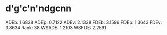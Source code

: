# d\'g\'c\'n\'ndgcnn

ADEb: 1.6838
ADEp: 0.7122
ADEv: 2.1338
FDEb: 3.1596
FDEp: 1.3643
FDEv: 3.8634
Rank: 38
WSADE: 1.2103
WSFDE: 2.2591